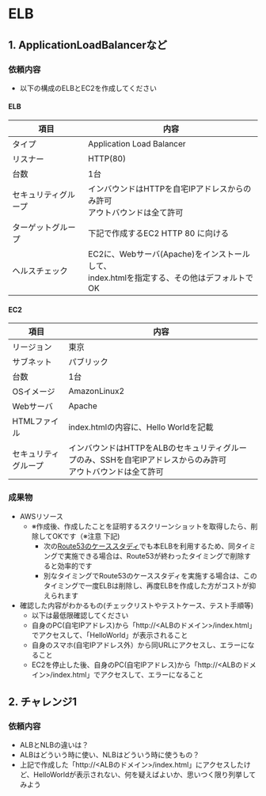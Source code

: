 # ELB

## 1. ApplicationLoadBalancerなど

### 依頼内容

- 以下の構成のELBとEC2を作成してください

#### ELB

| 項目  | 内容 |
| ------------- | ------------- |
| タイプ  | Application Load Balancer  |
| リスナー  | HTTP(80)  |
| 台数  | 1台  |
| セキュリティグループ| インバウンドはHTTPを自宅IPアドレスからのみ許可<br/> アウトバウンドは全て許可 | 
| ターゲットグループ| 下記で作成するEC2 HTTP 80 に向ける | 
| ヘルスチェック  | EC2に、Webサーバ(Apache)をインストールして、<br />index.htmlを指定する、その他はデフォルトでOK |

#### EC2

| 項目  | 内容 |
| ------------- | ------------- |
| リージョン  | 東京  |
| サブネット  | パブリック  |
| 台数  | 1台  |
| OSイメージ | AmazonLinux2 |
| Webサーバ | Apache | 
| HTMLファイル | index.htmlの内容に、Hello Worldを記載 |
| セキュリティグループ| インバウンドはHTTPをALBのセキュリティグループのみ、SSHを自宅IPアドレスからのみ許可<br/> アウトバウンドは全て許可 | 

### 成果物
- AWSリソース
  - ※作成後、作成したことを証明するスクリーンショットを取得したら、削除してOKです（※注意 下記)
    - 次の[Route53のケーススタディ](../R53/README.md)でも本ELBを利用するため、同タイミングで実施できる場合は、Route53が終わったタイミングで削除すると効率的です
    - 別なタイミングでRoute53のケーススタディを実施する場合は、このタイミングで一度ELBは削除し、再度ELBを作成した方がコストが抑えられます
- 確認した内容がわかるもの(チェックリストやテストケース、テスト手順等)
  - 以下は最低限確認してください
  - 自身のPC(自宅IPアドレス)から「http://<ALBのドメイン>/index.html」でアクセスして、「HelloWorld」が表示されること
  - 自身のスマホ(自宅IPアドレス外）から同URLにアクセスし、エラーになること
  - EC2を停止した後、自身のPC(自宅IPアドレス)から「http://<ALBのドメイン>/index.html」でアクセスして、エラーになること

## 2. チャレンジ1

### 依頼内容

- ALBとNLBの違いは？
- ALBはどういう時に使い、NLBはどういう時に使うもの？
- 上記で作成した「http://<ALBのドメイン>/index.html」にアクセスしたけど、HelloWorldが表示されない、何を疑えばよいか、思いつく限り列挙してみよう
